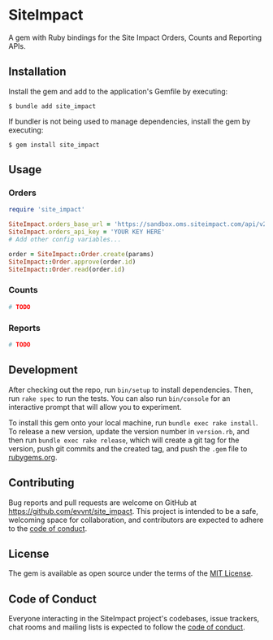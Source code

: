 # SiteImpact

A gem with Ruby bindings for the Site Impact Orders, Counts and Reporting APIs.

## Installation

Install the gem and add to the application's Gemfile by executing:

    $ bundle add site_impact

If bundler is not being used to manage dependencies, install the gem by executing:

    $ gem install site_impact

## Usage

### Orders
```ruby
require 'site_impact'

SiteImpact.orders_base_url = 'https://sandbox.oms.siteimpact.com/api/v2/'
SiteImpact.orders_api_key = 'YOUR KEY HERE'
# Add other config variables...

order = SiteImpact::Order.create(params)
SiteImpact::Order.approve(order.id)
SiteImpact::Order.read(order.id)
```

### Counts
```ruby
# TODO
```

### Reports
```ruby
# TODO
```

## Development

After checking out the repo, run `bin/setup` to install dependencies. Then, run `rake spec` to run the tests. You can also run `bin/console` for an interactive prompt that will allow you to experiment.

To install this gem onto your local machine, run `bundle exec rake install`. To release a new version, update the version number in `version.rb`, and then run `bundle exec rake release`, which will create a git tag for the version, push git commits and the created tag, and push the `.gem` file to [rubygems.org](https://rubygems.org).

## Contributing

Bug reports and pull requests are welcome on GitHub at https://github.com/evvnt/site_impact. This project is intended to be a safe, welcoming space for collaboration, and contributors are expected to adhere to the [code of conduct](https://github.com/[USERNAME]/site_impact/blob/master/CODE_OF_CONDUCT.md).

## License

The gem is available as open source under the terms of the [MIT License](https://opensource.org/licenses/MIT).

## Code of Conduct

Everyone interacting in the SiteImpact project's codebases, issue trackers, chat rooms and mailing lists is expected to follow the [code of conduct](https://github.com/evvnt/site_impact/blob/master/CODE_OF_CONDUCT.md).
